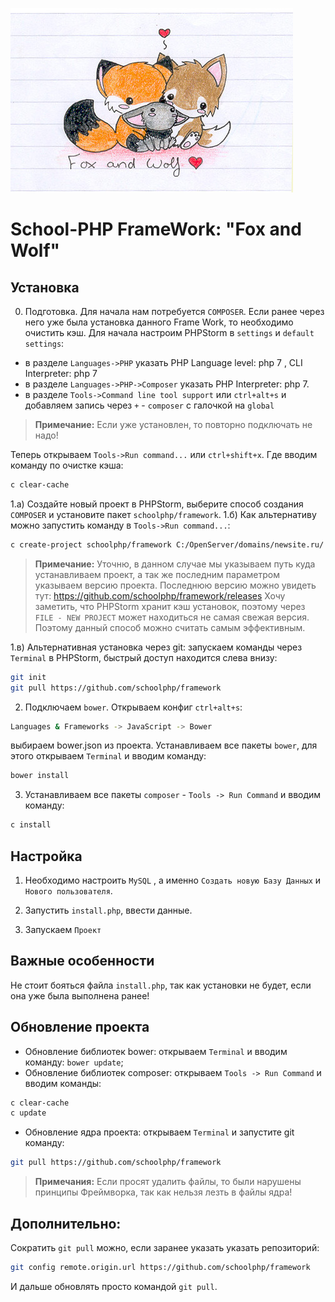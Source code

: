 ![School-PHP](https://raw.githubusercontent.com/schoolphp/library/master/Installer/install/skins/img/logo2.jpg)

School-PHP FrameWork: "Fox and Wolf"
===========================

## Установка 

0) Подготовка. Для начала нам потребуется `COMPOSER`. Если ранее через него уже была установка данного Frame Work, то необходимо очистить кэш. Для начала настроим PHPStorm в `settings` и `default settings`:
 - в разделе `Languages->PHP` указать PHP Language level: php 7 , CLI Interpreter: php 7
 - в разделе `Languages->PHP->Composer` указать PHP Interpreter: php 7.
 - в разделе `Tools->Command line tool support` или `ctrl+alt+s` и добавляем запись через `+` - `composer` с галочкой на `global` 

> **Примечание:** Если уже установлен, то повторно подключать не надо!

Теперь открываем `Tools->Run command...` или `ctrl+shift+x`. Где вводим команду по очистке кэша:
```bash
c clear-cache
```


1.а) Создайте новый проект в PHPStorm, выберите способ создания `COMPOSER` и установите пакет `schoolphp/framework`.
1.б) Как альтернативу можно запустить команду в `Tools->Run command...`:
```bash
c create-project schoolphp/framework C:/OpenServer/domains/newsite.ru/ 1.1.5
```
> **Примечание:** Уточню, в данном случае мы указываем путь куда устанавливаем проект, а так же последним параметром указываем версию проекта. Последнюю версию можно увидеть тут:
https://github.com/schoolphp/framework/releases
Хочу заметить, что PHPStorm хранит кэш установок, поэтому через `FILE - NEW PROJECT` может находиться не самая свежая версия. Поэтому данный способ можно считать самым эффективным.

1.в) Альтернативная установка через git: запускаем команды через `Terminal` в PHPStorm, быстрый доступ находится слева внизу:
```bash
git init
git pull https://github.com/schoolphp/framework
```

2) Подключаем `bower`. Открываем конфиг `ctrl+alt+s`: 
```bash
Languages & Frameworks -> JavaScript -> Bower
```
выбираем bower.json из проекта. Устанавливаем все пакеты `bower`, для этого открываем `Terminal` и вводим команду:
```bash
bower install
```

3) Устанавливаем все пакеты `composer` - `Tools -> Run Command` и вводим команду:
```bash
c install
```


## Настройка
1) Необходимо настроить `MySQL` , а именно `Создать новую Базу Данных` и `Нового пользователя`.

2) Запустить `install.php`, ввести данные.

3) Запускаем `Проект`

## Важные особенности
Не стоит бояться файла `install.php`, так как установки не будет, если она уже была выполнена ранее!

## Обновление проекта
- Обновление библиотек bower: открываем `Terminal` и вводим команду: `bower update`;
- Обновление библиотек composer: открываем `Tools -> Run Command` и вводим команды:
```bash
c clear-cache
c update
```
- Обновление ядра проекта: открываем `Terminal` и запустите git команду:
```bash
git pull https://github.com/schoolphp/framework
```
> **Примечания:** Если просят удалить файлы, то были нарушены принципы Фреймворка, так как нельзя лезть в файлы ядра!

## Дополнительно:
Сократить `git pull` можно, если заранее указать указать репозиторий:
```bash
git config remote.origin.url https://github.com/schoolphp/framework
```

И дальше обновлять просто командой `git pull`.